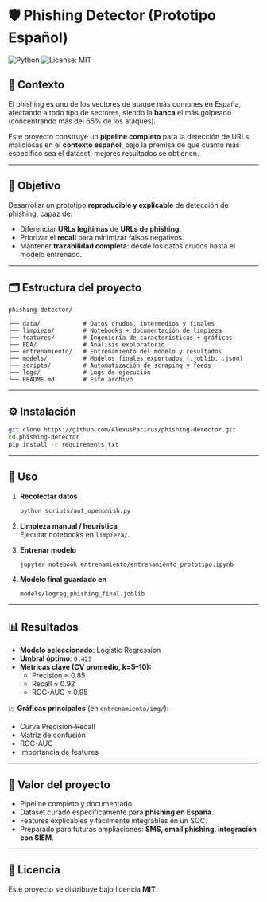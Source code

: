 # 🛡️ Phishing Detector (Prototipo Español)

![Python](https://img.shields.io/badge/python-3.11-blue.svg)
![License: MIT](https://img.shields.io/badge/License-MIT-yellow.svg)


## 📌 Contexto  
El phishing es uno de los vectores de ataque más comunes en España, afectando a todo tipo de sectores, siendo la **banca** el más golpeado (concentrando más del 65% de los ataques).  

Este proyecto construye un **pipeline completo** para la detección de URLs maliciosas en el **contexto español**, bajo la premisa de que cuanto más específico sea el dataset, mejores resultados se obtienen.  

---

## 🎯 Objetivo  
Desarrollar un prototipo **reproducible y explicable** de detección de phishing, capaz de:  
- Diferenciar **URLs legítimas** de **URLs de phishing**.  
- Priorizar el **recall** para minimizar falsos negativos.  
- Mantener **trazabilidad completa**: desde los datos crudos hasta el modelo entrenado.  

---

## 🗂️ Estructura del proyecto  

```
phishing-detector/
│
├── data/            # Datos crudos, intermedios y finales
├── limpieza/        # Notebooks + documentación de limpieza
├── features/        # Ingeniería de características + gráficas
├── EDA/             # Análisis exploratorio
├── entrenamiento/   # Entrenamiento del modelo y resultados
├── models/          # Modelos finales exportados (.joblib, .json)
├── scripts/         # Automatización de scraping y feeds
├── logs/            # Logs de ejecución
└── README.md        # Este archivo
```

---

## ⚙️ Instalación  

```bash
git clone https://github.com/AlexusPacicus/phishing-detector.git
cd phishing-detector
pip install -r requirements.txt
```

---

## 🚀 Uso  

1. **Recolectar datos**  
   ```bash
   python scripts/aut_openphish.py
   ```

2. **Limpieza manual / heurística**  
   Ejecutar notebooks en `limpieza/`.

3. **Entrenar modelo**  
   ```bash
   jupyter notebook entrenamiento/entrenamiento_prototipo.ipynb
   ```

4. **Modelo final guardado en**  
   ```
   models/logreg_phishing_final.joblib
   ```

---

## 📊 Resultados  

- **Modelo seleccionado**: Logistic Regression  
- **Umbral óptimo**: `0.425`  
- **Métricas clave (CV promedio, k=5–10):**  
  - Precision ≈ 0.85  
  - Recall ≈ 0.92  
  - ROC-AUC ≈ 0.95  

📈 **Gráficas principales** (en `entrenamiento/img/`):  
- Curva Precision-Recall  
- Matriz de confusión  
- ROC-AUC  
- Importancia de features  

---

## 🧩 Valor del proyecto  

- Pipeline completo y documentado.  
- Dataset curado específicamente para **phishing en España**.  
- Features explicables y fácilmente integrables en un SOC.  
- Preparado para futuras ampliaciones: **SMS, email phishing, integración con SIEM**.  

---

## 📜 Licencia  

Este proyecto se distribuye bajo licencia **MIT**.  
